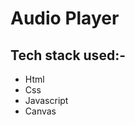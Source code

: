 # Audio Player

## Tech stack used:-
<ul>
<li>Html</li>
<li>Css</li>
<li>Javascript</li>
<li>Canvas</li>
</ul>
